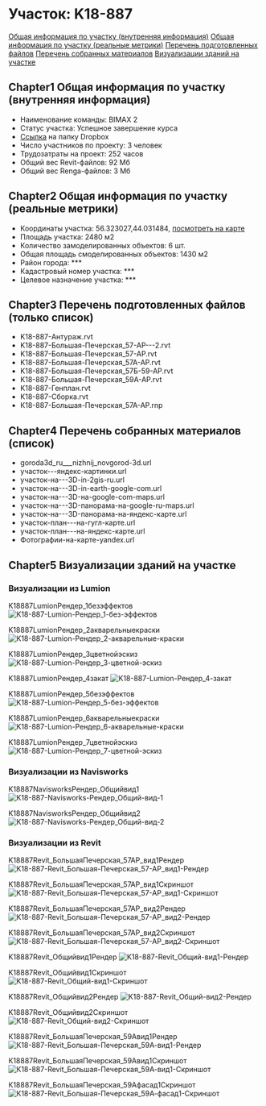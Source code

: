 # Участок: K18-887

[Общая информация по участку (внутренняя информация)](#Chapter1)
[Общая информация по участку (реальные метрики)](#Chapter2)
[Перечень подготовленных файлов](#Chapter3)
[Перечень собранных материалов](#Chapter4)
[Визуализации зданий на участке](#Chapter5)

## <a id="test">Chapter1</a> Общая информация по участку (внутренняя информация)
+ Наименование команды: BIMAX 2
+ Статус участка: Успешное завершение курса
+ [Ссылка](https://www.dropbox.com/sh/wvvgv1nw1iqred9/AACBN_q_NEJuhNqBMcoHJVsUa/K18_887?dl=0) на папку Dropbox
+ Число участников по проекту: 3 человек
+ Трудозатраты на проект: 252 часов
+ Общий вес Revit-файлов: 92 Мб
+ Общий вес Renga-файлов: 3 Мб
## <a id="test">Chapter2</a> Общая информация по участку (реальные метрики)
+ Координаты участка: 56.323027,44.031484, [посмотреть на карте](yandex.ru/maps/47/nizhny-novgorod/?ll=56.323027%2C44.031484&z=19)
+ Площадь участка: 2480 м2
+ Количество замоделированных объектов: 6 шт.
+ Общая площадь смоделированных объектов: 1430 м2
+ Район города: *** 
+ Кадастровый номер участка: *** 
+ Целевое назначение участка: *** 
## <a id="test">Chapter3</a> Перечень подготовленных файлов (только список)
+ K18-887-Антураж.rvt
+ K18-887-Большая-Печерская_57-АР---2.rvt
+ K18-887-Большая-Печерская_57-АР.rvt
+ K18-887-Большая-Печерская_57А-АР.rvt
+ K18-887-Большая-Печерская_57Б-59-АР.rvt
+ K18-887-Большая-Печерская_59А-АР.rvt
+ K18-887-Генплан.rvt
+ K18-887-Сборка.rvt
+ К18-887-Большая-Печерская_57А-АР.rnp
## <a id="test">Chapter4</a> Перечень собранных материалов (список)
+ goroda3d_ru___nizhnij_novgorod-3d.url
+ участок---яндекс-картинки.url
+ участок-на---3D-in-2gis-ru.url
+ участок-на---3D-in-earth-google-com.url
+ участок-на---3D-на-google-com-maps.url
+ участок-на---3D-панорама-на-google-ru-maps.url
+ участок-на---3D-панорама-на-яндекс-карте.url
+ участок-план---на-гугл-карте.url
+ участок-план---на-яндекс-карте.url
+ Фотографии-на-карте-yandex.url
## <a id="test">Chapter5</a> Визуализации зданий на участке
### Визуализации из Lumion
K18887LumionРендер_1безэффектов
![K18-887-Lumion-Рендер_1-без-эффектов](/Images/K18_887/K18-887-Lumion-Рендер_1-без-эффектов_Compressed.jpg)

K18887LumionРендер_2акварельныекраски
![K18-887-Lumion-Рендер_2-акварельные-краски](/Images/K18_887/K18-887-Lumion-Рендер_2-акварельные-краски_Compressed.jpg)

K18887LumionРендер_3цветнойэскиз
![K18-887-Lumion-Рендер_3-цветной-эскиз](/Images/K18_887/K18-887-Lumion-Рендер_3-цветной-эскиз_Compressed.jpg)

K18887LumionРендер_4закат
![K18-887-Lumion-Рендер_4-закат](/Images/K18_887/K18-887-Lumion-Рендер_4-закат_Compressed.jpg)

K18887LumionРендер_5безэффектов
![K18-887-Lumion-Рендер_5-без-эффектов](/Images/K18_887/K18-887-Lumion-Рендер_5-без-эффектов_Compressed.jpg)

K18887LumionРендер_6акварельныекраски
![K18-887-Lumion-Рендер_6-акварельные-краски](/Images/K18_887/K18-887-Lumion-Рендер_6-акварельные-краски_Compressed.jpg)

K18887LumionРендер_7цветнойэскиз
![K18-887-Lumion-Рендер_7-цветной-эскиз](/Images/K18_887/K18-887-Lumion-Рендер_7-цветной-эскиз_Compressed.jpg)

### Визуализации из Navisworks
K18887NavisworksРендер_Общийвид1
![K18-887-Navisworks-Рендер_Общий-вид-1](/Images/K18_887/K18-887-Navisworks-Рендер_Общий-вид-1_Compressed.jpg)

K18887NavisworksРендер_Общийвид2
![K18-887-Navisworks-Рендер_Общий-вид-2](/Images/K18_887/K18-887-Navisworks-Рендер_Общий-вид-2_Compressed.jpg)

### Визуализации из Revit
K18887Revit_БольшаяПечерская_57АР_вид1Рендер
![K18-887-Revit_Большая-Печерская_57-АР_вид1-Рендер](/Images/K18_887/K18-887-Revit_Большая-Печерская_57-АР_вид1-Рендер_Compressed.jpg)

K18887Revit_БольшаяПечерская_57АР_вид1Скриншот
![K18-887-Revit_Большая-Печерская_57-АР_вид1-Скриншот](/Images/K18_887/K18-887-Revit_Большая-Печерская_57-АР_вид1-Скриншот_Compressed.jpg)

K18887Revit_БольшаяПечерская_57АР_вид2Рендер
![K18-887-Revit_Большая-Печерская_57-АР_вид2-Рендер](/Images/K18_887/K18-887-Revit_Большая-Печерская_57-АР_вид2-Рендер_Compressed.jpg)

K18887Revit_БольшаяПечерская_57АР_вид2Скриншот
![K18-887-Revit_Большая-Печерская_57-АР_вид2-Скриншот](/Images/K18_887/K18-887-Revit_Большая-Печерская_57-АР_вид2-Скриншот_Compressed.jpg)

K18887Revit_Общийвид1Рендер
![K18-887-Revit_Общий-вид1-Рендер](/Images/K18_887/K18-887-Revit_Общий-вид1-Рендер_Compressed.jpg)

K18887Revit_Общийвид1Скриншот
![K18-887-Revit_Общий-вид1-Скриншот](/Images/K18_887/K18-887-Revit_Общий-вид1-Скриншот_Compressed.jpg)

K18887Revit_Общийвид2Рендер
![K18-887-Revit_Общий-вид2-Рендер](/Images/K18_887/K18-887-Revit_Общий-вид2-Рендер_Compressed.jpg)

K18887Revit_Общийвид2Скриншот
![K18-887-Revit_Общий-вид2-Скриншот](/Images/K18_887/K18-887-Revit_Общий-вид2-Скриншот_Compressed.jpg)

К18887Revit_БольшаяПечерская_59Авид1Рендер
![К18-887-Revit_Большая-Печерская_59А-вид1-Рендер](/Images/K18_887/К18-887-Revit_Большая-Печерская_59А-вид1-Рендер_Compressed.jpg)

К18887Revit_БольшаяПечерская_59Авид1Скриншот
![К18-887-Revit_Большая-Печерская_59А-вид1-Скриншот](/Images/K18_887/К18-887-Revit_Большая-Печерская_59А-вид1-Скриншот_Compressed.jpg)

К18887Revit_БольшаяПечерская_59Афасад1Скриншот
![К18-887-Revit_Большая-Печерская_59А-фасад1-Скриншот](/Images/K18_887/К18-887-Revit_Большая-Печерская_59А-фасад1-Скриншот_Compressed.jpg)

